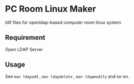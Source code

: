 PC Room Linux Maker
===

ldif files for openldap-based computer room linux system

## Requirement
Open LDAP Server

## Usage
See `man ldapadd` , `man ldapdelete` , `man ldapmodify` and so on.
